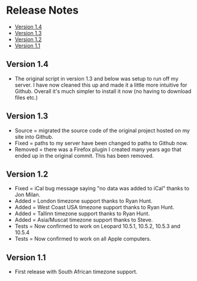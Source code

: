 # Release Notes
<!-- MarkdownTOC -->

- [Version 1.4](#version-14)
- [Version 1.3](#version-13)
- [Version 1.2](#version-12)
- [Version 1.1](#version-11)

<!-- /MarkdownTOC -->

## Version 1.4

- The original script in version 1.3 and below was setup to run off my server. I have now cleaned this up and made it a little more intuitive for Github. Overall it's much simpler to install it now (no having to download files etc.)

## Version 1.3

- Source = migrated the source code of the original project hosted on my site into Github. 
- Fixed = paths to my server have been changed to paths to Github now.
- Removed = there was a Firefox plugin I created many years ago that ended up in the original commit. This has been removed.

## Version 1.2

- Fixed = iCal bug message saying "no data was added to iCal" thanks to Jon Milan.
- Added = London timezone support thanks to Ryan Hunt.
- Added = West Coast USA timezone support thanks to Ryan Hunt.
- Added = Tallinn timezone support thanks to Ryan Hunt.
- Added = Asia/Muscat timezone support thanks to Steve.
- Tests = Now confirmed to work on Leopard 10.5.1, 10.5.2, 10.5.3 and 10.5.4
- Tests = Now confirmed to work on all Apple computers.

## Version 1.1

- First release with South African timezone support.